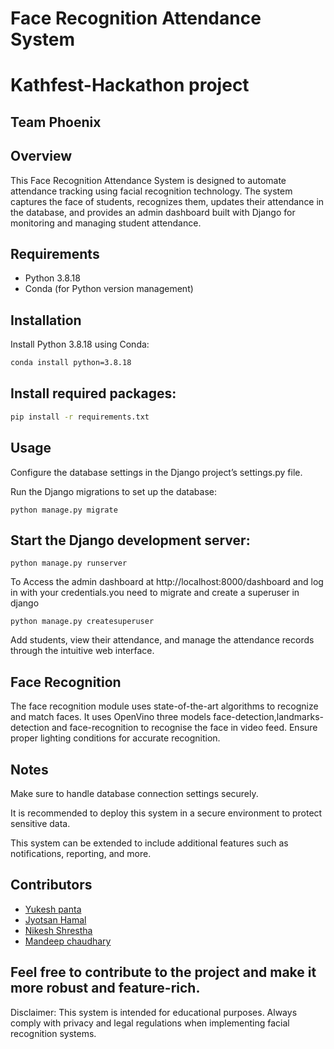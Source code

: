 # Face Recognition Attendance System
# Kathfest-Hackathon project
## Team Phoenix
## Overview
This Face Recognition Attendance System is designed to automate attendance tracking using facial recognition technology. The system captures the face of students, recognizes them, updates their attendance in the database, and provides an admin dashboard built with Django for monitoring and managing student attendance.

## Requirements
- Python 3.8.18
- Conda (for Python version management)

## Installation
Install Python 3.8.18 using Conda:
```bash
conda install python=3.8.18
```
## Install required packages:
```bash
pip install -r requirements.txt

```

## Usage
Configure the database settings in the Django project’s settings.py file.

Run the Django migrations to set up the database:

```
python manage.py migrate

```

## Start the Django development server:
```
python manage.py runserver

```
To Access the admin dashboard at http://localhost:8000/dashboard and log in with your credentials.you need to migrate and create a superuser in django
```
python manage.py createsuperuser
```

Add students, view their attendance, and manage the attendance records through the intuitive web interface.
## Face Recognition
The face recognition module uses state-of-the-art algorithms to recognize and match faces.
It uses OpenVino three models face-detection,landmarks-detection and face-recognition to recognise the face in video feed.
Ensure proper lighting conditions for accurate recognition.
## Notes
Make sure to handle database connection settings securely.

It is recommended to deploy this system in a secure environment to protect sensitive data.

This system can be extended to include additional features such as notifications, reporting, and more.

## Contributors
- [Yukesh panta](https://github.com/YukeshPanta)
- [Jyotsan Hamal](https://github.com/Jyotsan-Hamal)
- [Nikesh Shrestha](https://github.com/Nik-doid)
- [Mandeep chaudhary](https://github.com/Mandip69)

## Feel free to contribute to the project and make it more robust and feature-rich.

Disclaimer: This system is intended for educational purposes. Always comply with privacy and legal regulations when implementing facial recognition systems.
